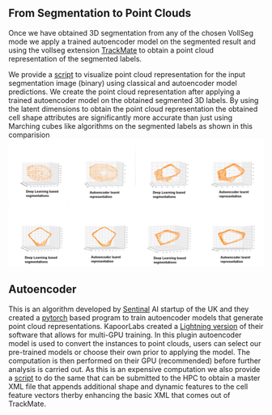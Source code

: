 ## From Segmentation to Point Clouds

Once we have obtained 3D segmentation from any of the chosen VollSeg mode we apply a trained autoencoder model on the segmented result and using the vollseg extension [TrackMate] to obtain a point cloud representation of the segmented labels. 

We provide a [script](scripts/visualize_point_clouds.py) to visualize point cloud representation for the input segmentation image (binary) using classical and autoencoder model predictions. We create the point cloud representation after applying a trained autoencoder model on the obtained segmented 3D labels. By using the latent dimensions to obtain the point cloud representation the obtained cell shape attributes are significantly more accurate than just using Marching cubes like algorithms on the segmented labels as shown in this comparision ![comparision](images/point_clouds_compared.png)


## Autoencoder

This is an algorithm developed by [Sentinal](https://www.sentinal4d.com/) AI startup of the UK and they created a [pytorch](https://github.com/Sentinal4D) based program to train autoencoder models that
generate point cloud representations. KapoorLabs created a [Lightning version](https://github.com/Kapoorlabs-CAPED/KapoorLabs-Lightning) of their software that allows for multi-GPU training. In this plugin autoencoder model is used to convert the instances to point clouds, users can select our pre-trained models or choose their own prior to applying the model. The computation is then performed on their GPU (recommended) before further analysis is carried out. As this is an expensive computation we also provide a [script](scripts/apply_autoencoder.py) to do the same that can be submitted to the HPC to obtain a master XML file that appends additional shape and dynamic features to the cell feature vectors therby enhancing the basic XML that comes out of TrackMate.

[TrackMate]: https://github.com/Kapoorlabs-CAPED/vollseg-napari-trackmate